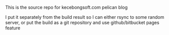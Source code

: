 This is the source repo for kecebongsoft.com pelican blog

I put it separately from the build result so I can either rsync to some
random server, or put the build as a git repository and use
github/bitbucket pages feature
